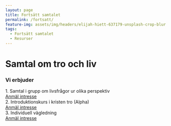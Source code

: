 ```yaml
---
layout: page
title: Fortsätt samtalet
permalink: /fortsatt/
feature-img: assets/img/headers/elijah-hiett-637179-unsplash-crop-blur.jpg
tags:
  - Fortsätt samtalet
  - Resurser
---
```


# Samtal om tro och liv

### Vi erbjuder

<div class="list-table">
  <div class="list-row">
    <div class="list-cell">
      1. Samtal i grupp om livsfrågor ur olika perspektiv
    </div>
    <div class="list-cell">
      <a href="mailto:info@samtaloteket.se?subject=Intresserad av samtal i grupp" class="button list-button">Anmäl intresse</a>
    </div>
  </div>
  <div class="list-row">
    <div class="list-cell">
      2. Introduktionskurs i kristen tro (Alpha)
    </div>
    <div class="list-cell">
      <a href="mailto:info@samtaloteket.se?subject=Intresserad av Alpha" class="button list-button">Anmäl intresse</a>
    </div>
  </div>
  <div style="display: table-row">
    <div class="list-cell">
      3. Individuell vägledning
    </div>
    <div class="list-cell">
      <a href="mailto:info@samtaloteket.se?subject=Intresserad av individuell vägledning" class="button list-button">Anmäl intresse</a>
    </div>
  </div>
</div>
